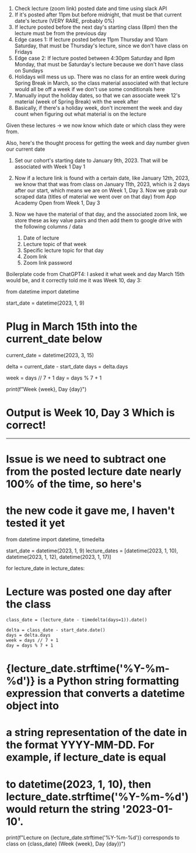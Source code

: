 1. Check lecture (zoom link) posted date and time using slack API
2. If it's posted after 11pm but before midnight, that must be that current date's lecture (VERY RARE, probably 0%)
3. If lecture posted before the next day's starting class (8pm) then the lecture must be from the previous day
4. Edge cases 1: If lecture posted before 11pm Thursday and 10am Saturday, that must be Thursday's lecture, since we don't
have class on Fridays
5. Edge case 2: If lecture posted between 4:30pm Saturday and 8pm Monday, that must be Saturday's lecture because we don't
have class on Sundays
6. Holidays will mess us up.  There was no class for an entire week during Spring Break in March, so the class material
associated with that lecture would all be off a week if we don't use some conditionals here
7. Manually input the holiday dates, so that we can associate week 12's material (week of Spring Break) with the week after
8. Basically, if there's a holiday week, don't increment the week and day count when figuring out what material is on the lecture

Given these lectures -> we now know which date or which class they were from.

Also, here's the thought process for getting the week and day number given our current date

1. Set our cohort's starting date to January 9th, 2023.  That will be associated with Week 1 Day 1
2. Now if a lecture link is found with a certain date, like January 12th, 2023, we know that that was from class 
on January 11th, 2023, which is 2 days after our start, which means we are on Week 1, Day 3.  Now we grab 
our scraped data (titles of material we went over on that day) from App Academy Open from Week 1, Day 3
3. Now we have the material of that day, and the associated zoom link, we store these as key value pairs and then
add them to google drive with the following columns / data

   1. Date of lecture
   2. Lecture topic of that week
   3. Specific lecture topic for that day 
   4. Zoom link 
   5. Zoom link password


Boilerplate code from ChatGPT4:
I asked it what week and day March 15th would be, and it correctly told me it was Week 10, day 3:

from datetime import datetime

start_date = datetime(2023, 1, 9)
# Plug in March 15th into the current_date below
current_date = datetime(2023, 3, 15)

delta = current_date - start_date
days = delta.days

week = days // 7 + 1
day = days % 7 + 1

print(f"Week {week}, Day {day}")
# Output is Week 10, Day 3   Which is correct!

-----------------------------------------------------------

# Issue is we need to subtract one from the posted lecture date nearly 100% of the time, so here's 
# the new code it gave me, I haven't tested it yet

from datetime import datetime, timedelta

start_date = datetime(2023, 1, 9)
lecture_dates = [datetime(2023, 1, 10), datetime(2023, 1, 12), datetime(2023, 1, 17)]

for lecture_date in lecture_dates:

# Lecture was posted one day after the class
    class_date = (lecture_date - timedelta(days=1)).date()

    delta = class_date - start_date.date()
    days = delta.days
    week = days // 7 + 1
    day = days % 7 + 1

# {lecture_date.strftime('%Y-%m-%d')} is a Python string formatting expression that converts a datetime object into 
# a string representation of the date in the format YYYY-MM-DD. For example, if lecture_date is equal 
# to datetime(2023, 1, 10), then lecture_date.strftime('%Y-%m-%d') would return the string '2023-01-10'.
    
print(f"Lecture on {lecture_date.strftime('%Y-%m-%d')} corresponds to class on {class_date} (Week {week}, Day {day})")



